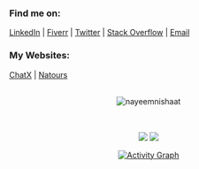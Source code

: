 <h3 align="left">Find me on:</h3>
<p align="left">
  <a href="https://www.linkedin.com/in/nayeemnishaat/">LinkedIn</a> | 
  <a href="https://www.fiverr.com/nayeemnishaat">Fiverr</a> | 
  <a href="https://twitter.com/nayeemNishaat">Twitter</a> | 
  <a href="https://stackoverflow.com/users/17816883/labyrinth">Stack Overflow</a> | 
  <a href="mailto:nayeemnishaat@gmail.com">Email</a>
</p>

<h3> My Websites:</h3>
  <a href="laby.ninja">ChatX</a> | 
  <a href="natours-lby.herokuapp.com">Natours</a>
<br/>
<br/>

<p align="center"><img align="center" src="https://github-readme-streak-stats.herokuapp.com?user=nayeemnishaat&theme=jolly&hide_border=true&ring=DD3018&dates=DDD7D4&fire=DDD035&currStreakNum=C6DD44&sideLabels=12CCB7&sideNums=CADD94&currStreakLabel=BFDD27&background=0D1117&stroke=DE4514" alt="nayeemnishaat" /></p>
<br/>

<p align="center">
<img align="center" src="https://github-readme-stats-mu-taupe.vercel.app/api?username=nayeemnishaat&show_icons=true&theme=github_dark&hide_title=true&hide_border=true"/>  
<img align="center" src="https://github-readme-stats-mu-taupe.vercel.app/api/top-langs/?username=nayeemnishaat&layout=compact&bg_color=0d1117&text_color=929292&hide_border=true"/>

 <br/>
<br/>
<a href="https://github.com/nayeemnishaat"><img alt="Activity Graph" src="https://activity-graph.herokuapp.com/graph?username=nayeemnishaat&theme=react-dark&hide_border=true&hide_title=true" /></a>
<br/>
